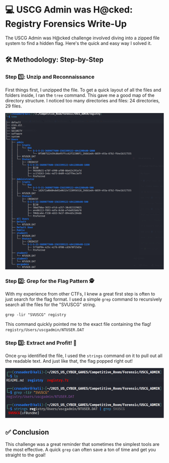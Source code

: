 # 💻 USCG Admin was H@cked: Registry Forensics Write-Up

The USCG Admin was H@cked challenge involved diving into a zipped file system to find a hidden flag. Here's the quick and easy way I solved it.

## 🛠️ Methodology: Step-by-Step

### Step 1️⃣: Unzip and Reconnaissance

First things first, I unzipped the file. To get a quick layout of all the files and folders inside, I ran the `tree` command. This gave me a good map of the directory structure. I noticed too many directories and files: 24 directories, 29 files.

![tree](images/2.png)

### Step 2️⃣: Grep for the Flag Pattern 🕵️

With my experience from other CTFs, I knew a great first step is often to just search for the flag format. I used a simple `grep` command to recursively search all the files for the "SVUSCG" string.

`grep -lir "SVUSCG" registry`

This command quickly pointed me to the exact file containing the flag!
`registry/Users/uscgadmin/NTUSER.DAT`

### Step 3️⃣: Extract and Profit! 🏁

Once `grep` identified the file, I used the `strings` command on it to pull out all the readable text. And just like that, the flag popped right out!

![Flag found after running strings](images/1.png)

## ✅ Conclusion

This challenge was a great reminder that sometimes the simplest tools are the most effective. A quick `grep` can often save a ton of time and get you straight to the goal!
